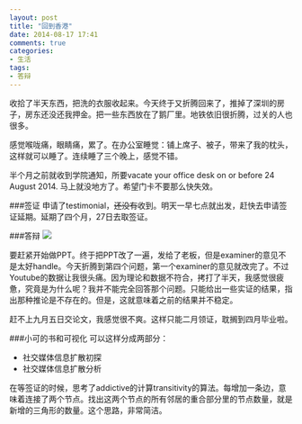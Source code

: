 ```yaml
---
layout: post
title: "回到香港"
date: 2014-08-17 17:41
comments: true
categories: 
- 生活
tags:
- 答辩
---
```



收拾了半天东西，把洗的衣服收起来。今天终于又折腾回来了，推掉了深圳的房子，房东还没还我押金。把一些东西放在了鹅厂里。地铁依旧很折腾，过关的人也很多。

感觉喉咙痛，眼睛痛，累了。在办公室睡觉：铺上席子、被子，带来了我的枕头，这样就可以睡了。连续睡了三个晚上，感觉不错。

半个月之前就收到学院通知，所要vacate your office desk on or before 24 August 2014. 马上就没地方了。希望门卡不要那么快失效。

###签证
申请了testimonial，~~还没有~~收到。明天一早七点就出发，赶快去申请签证延期。延期了四个月，27日去取签证。

###答辩
![](http://chengjun.qiniudn.com/phd040914s.gif)

要赶紧开始做PPT。终于把PPT改了一遍，发给了老板，但是examiner的意见不是太好handle。今天折腾到第四个问题，第一个examiner的意见就改完了。不过Youtube的数据让我很头痛。因为理论和数据不符合，拷打了半天，我感觉很疲惫，究竟是为什么呢？我并不能完全回答那个问题。只能给出一些实证的结果，指出那种推论是不存在的。但是，这就意味着之前的结果并不稳定。

赶不上九月五日交论文，我感觉很不爽。这样只能二月领证，耽搁到四月毕业啦。

###小可的书和可视化
可以这样分成两部分：

- 社交媒体信息扩散初探
- 社交媒体信息扩散分析

在等签证的时候，思考了addictive的计算transitivity的算法。每增加一条边，意味着连接了两个节点。找出这两个节点的所有邻居的重合部分里的节点数量，就是新增的三角形的数量。这个思路，非常简洁。

